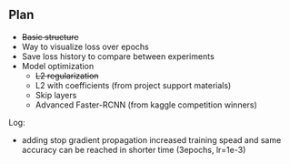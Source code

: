 
## Plan

* ~~Basic structure~~
* Way to visualize loss over epochs
* Save loss history to compare between experiments
* Model optimization
    * ~~L2 regularization~~
    * L2 with coefficients (from project support materials)
    * Skip layers
    * Advanced Faster-RCNN (from kaggle competition winners)


Log:
- adding stop gradient propagation increased training spead and same accuracy can be reached in shorter time (3epochs, lr=1e-3)


